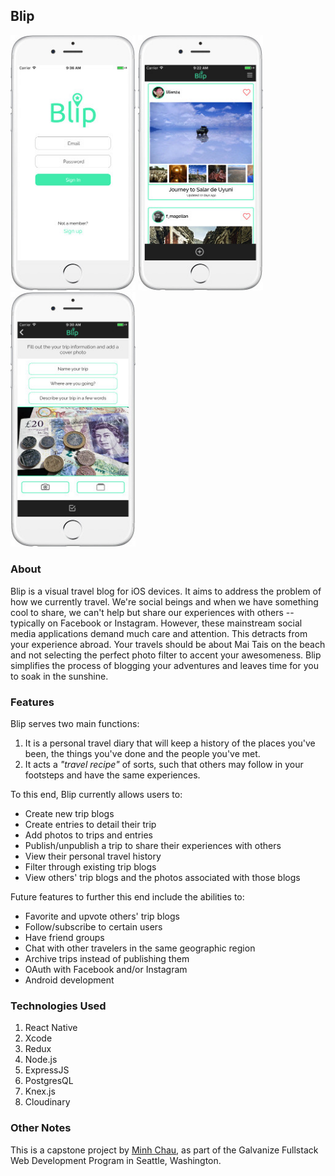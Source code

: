 ## Blip ##

<img alt="Login" src="/ios/app/assets/login.jpg" width="200">
<img alt="Trips" src="/ios/app/assets/trips.jpg" width="200">
<img alt="Addding a Trip" src="/ios/app/assets/add.jpg" width="200">
<!-- ![Login](/ios/app/assets/login.jpg =200x "Logging In")
![Trips](/ios/app/assets/trips.jpg =200x "Viewing Trip Blogs")
![AddingTrips](/ios/app/assets/add.jpg =200x "Adding a Trip") -->

### About ###
Blip is a visual travel blog for iOS devices. It aims to address the problem of how we currently travel. We're social beings and when we have something cool to share, we can't help but share our experiences with others -- typically on Facebook or Instagram. However, these mainstream social media applications demand much care and attention. This detracts from your experience abroad. Your travels should be about Mai Tais on the beach and not selecting the perfect photo filter to accent your awesomeness. Blip simplifies the process of blogging your adventures and leaves time for you to soak in the sunshine.

### Features ###
Blip serves two main functions:
1. It is a personal travel diary that will keep a history of the places you've been, the things you've done and the people you've met.
2. It acts a *"travel recipe"* of sorts, such that others may follow in your footsteps and have the same experiences.

To this end, Blip currently allows users to:
* Create new trip blogs
* Create entries to detail their trip
* Add photos to trips and entries
* Publish/unpublish a trip to share their experiences with others
* View their personal travel history
* Filter through existing trip blogs
* View others' trip blogs and the photos associated with those blogs

Future features to further this end include the abilities to:
* Favorite and upvote others' trip blogs
* Follow/subscribe to certain users
* Have friend groups
* Chat with other travelers in the same geographic region
* Archive trips instead of publishing them
* OAuth with Facebook and/or Instagram
* Android development

### Technologies Used ###
1. React Native
2. Xcode
3. Redux
4. Node.js
5. ExpressJS
6. PostgresQL
7. Knex.js
8. Cloudinary

### Other Notes ###
This is a capstone project by [Minh Chau](https://www.linkedin.com/in/chau-minh/ "LinkedIn"), as part of the Galvanize Fullstack Web Development Program in Seattle, Washington.

